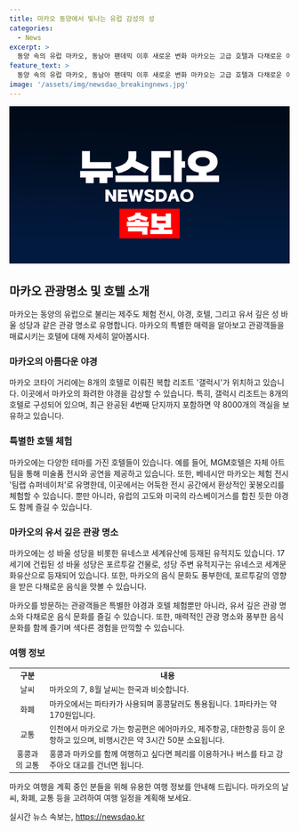 ```yaml
---
title: 마카오 동양에서 빛나는 유럽 감성의 성
categories:
  - News
excerpt: >
  동양 속의 유럽 마카오, 동남아 팬데믹 이후 새로운 변화 마카오는 고급 호텔과 다채로운 야경으로 명성 높아졌다. 파리지앵 마카오, 베네시안 마카오, 런던의 빅 벤을 닮은 시계탑으로 고급감 넘치는 코타이 거리 야경도 인상적이다. 또한, 갤럭시 리조트의 규모와 새로운 아레나는 기업 행사와 블랙핑크 공연 등을 위한 공간으로 주목받고 있다. 마카오 여행의 매력은 호텔 투어뿐만 아니라 성 바울 성당 유적과 풍부한 음식 문화도 빼놓을 수 없는데, 뜨거운 에그 타르트와 포트 와인 등 현지 맛집을 즐길 수 있다. 또한, 마카오는 국내 항공사와의 다양한 노선으로 쉽게 접근이 가능하며, 여행 정보는 마카오 관광청 홈페이지에서 확인할 수 있다. (150자)
feature_text: >
  동양 속의 유럽 마카오, 동남아 팬데믹 이후 새로운 변화 마카오는 고급 호텔과 다채로운 야경으로 명성 높아졌다. 파리지앵 마카오, 베네시안 마카오, 런던의 빅 벤을 닮은 시계탑으로 고급감 넘치는 코타이 거리 야경도 인상적이다. 또한, 갤럭시 리조트의 규모와 새로운 아레나는 기업 행사와 블랙핑크 공연 등을 위한 공간으로 주목받고 있다. 마카오 여행의 매력은 호텔 투어뿐만 아니라 성 바울 성당 유적과 풍부한 음식 문화도 빼놓을 수 없는데, 뜨거운 에그 타르트와 포트 와인 등 현지 맛집을 즐길 수 있다. 또한, 마카오는 국내 항공사와의 다양한 노선으로 쉽게 접근이 가능하며, 여행 정보는 마카오 관광청 홈페이지에서 확인할 수 있다. (150자)
image: '/assets/img/newsdao_breakingnews.jpg'
---
```


<p><img src="/assets/img/newsdao_breakingnews.jpg" alt="koreaapp 속보" /></p>

<h2 data-ke-size="size26">마카오 관광명소 및 호텔 소개</h2>

<p data-ke-size="size16">마카오는 동양의 유럽으로 불리는 제주도 체험 전시, 야경, 호텔, 그리고 유서 깊은 성 바울 성당과 같은 관광 명소로 유명합니다. 마카오의 특별한 매력을 알아보고 관광객들을 매료시키는 호텔에 대해 자세히 알아봅시다.</p>

<h3 data-ke-size="size22">마카오의 아름다운 야경</h3>

<p data-ke-size="size16">마카오 코타이 거리에는 8개의 호텔로 이뤄진 복합 리조트 '갤럭시'가 위치하고 있습니다. 이곳에서 마카오의 화려한 야경을 감상할 수 있습니다. 특히, 갤럭시 리조트는 8개의 호텔로 구성되어 있으며, 최근 완공된 4번째 단지까지 포함하면 약 8000개의 객실을 보유하고 있습니다.</p>

<h3 data-ke-size="size22">특별한 호텔 체험</h3>

<p data-ke-size="size16">마카오에는 다양한 테마를 가진 호텔들이 있습니다. 예를 들어, MGM호텔은 자체 아트 팀을 통해 미술품 전시와 공연을 제공하고 있습니다. 또한, 베네시안 마카오는 체험 전시 '팀랩 슈퍼네이처'로 유명한데, 이곳에서는 어둑한 전시 공간에서 환상적인 꽃봉오리를 체험할 수 있습니다. 뿐만 아니라, 유럽의 고도와 미국의 라스베이거스를 합친 듯한 야경도 함께 즐길 수 있습니다.</p>

<h3 data-ke-size="size22">마카오의 유서 깊은 관광 명소</h3>

<p data-ke-size="size16">마카오에는 성 바울 성당을 비롯한 유네스코 세계유산에 등재된 유적지도 있습니다. 17세기에 건립된 성 바울 성당은 포르투갈 건물로, 성당 주변 유적지구는 유네스코 세계문화유산으로 등재되어 있습니다. 또한, 마카오의 음식 문화도 풍부한데, 포르투갈의 영향을 받은 다채로운 음식을 맛볼 수 있습니다. </p>

<p data-ke-size="size16">마카오를 방문하는 관광객들은 특별한 야경과 호텔 체험뿐만 아니라, 유서 깊은 관광 명소와 다채로운 음식 문화를 즐길 수 있습니다. 또한, 매력적인 관광 명소와 풍부한 음식 문화를 함께 즐기며 색다른 경험을 만끽할 수 있습니다.</p>

<h3 data-ke-size="size22">여행 정보</h3>

<table>
    <tr>
        <td style="text-align: center; height: 17px;"><b>구분</b></td>
        <td style="text-align: center; height: 17px;"><b>내용</b></td>
    </tr>
    <tr>
        <td style="text-align: center; height: 17px;">날씨</td>
        <td>마카오의 7, 8월 날씨는 한국과 비슷합니다.</td>
    </tr>
    <tr>
        <td style="text-align: center; height: 17px;">화폐</td>
        <td>마카오에서는 파타카가 사용되며 홍콩달러도 통용됩니다. 1파타카는 약 170원입니다.</td>
    </tr>
    <tr>
        <td style="text-align: center; height: 17px;">교통</td>
        <td>인천에서 마카오로 가는 항공편은 에어마카오, 제주항공, 대한항공 등이 운항하고 있으며, 비행시간은 약 3시간 50분 소요됩니다.</td>
    </tr>
    <tr>
        <td style="text-align: center; height: 17px;">홍콩과의 교통</td>
        <td>홍콩과 마카오를 함께 여행하고 싶다면 페리를 이용하거나 버스를 타고 강주아오 대교를 건너면 됩니다.</td>
    </tr>
</table>

<p data-ke-size="size16">마카오 여행을 계획 중인 분들을 위해 유용한 여행 정보를 안내해 드립니다. 마카오의 날씨, 화폐, 교통 등을 고려하여 여행 일정을 계획해 보세요.</p>
실시간 뉴스 속보는, <a href="https://newsdao.kr" rel="dofollow">https://newsdao.kr</a>


